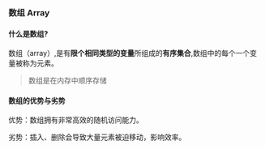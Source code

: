 

###	数组 Array

#### 什么是数组?

数组（array）,是有**限个相同类型的变量**所组成的**有序集合**,数组中的每个一个变量被称为元素。

> 数组是在内存中顺序存储

#### 数组的优势与劣势

优势：数组拥有非常高效的随机访问能力。

劣势：插入、删除会导致大量元素被迫移动，影响效率。

